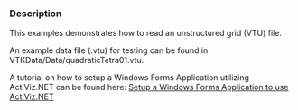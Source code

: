 ### Description
This examples demonstrates how to read an unstructured grid (VTU) file. 

An example data file (.vtu) for testing can be found in VTKData/Data/quadraticTetra01.vtu.

A tutorial on how to setup a Windows Forms Application utilizing ActiViz.NET can be found here: [Setup a Windows Forms Application to use ActiViz.NET](http://www.vtk.org/Wiki/VTK/CSharp/ActiViz.NET)
